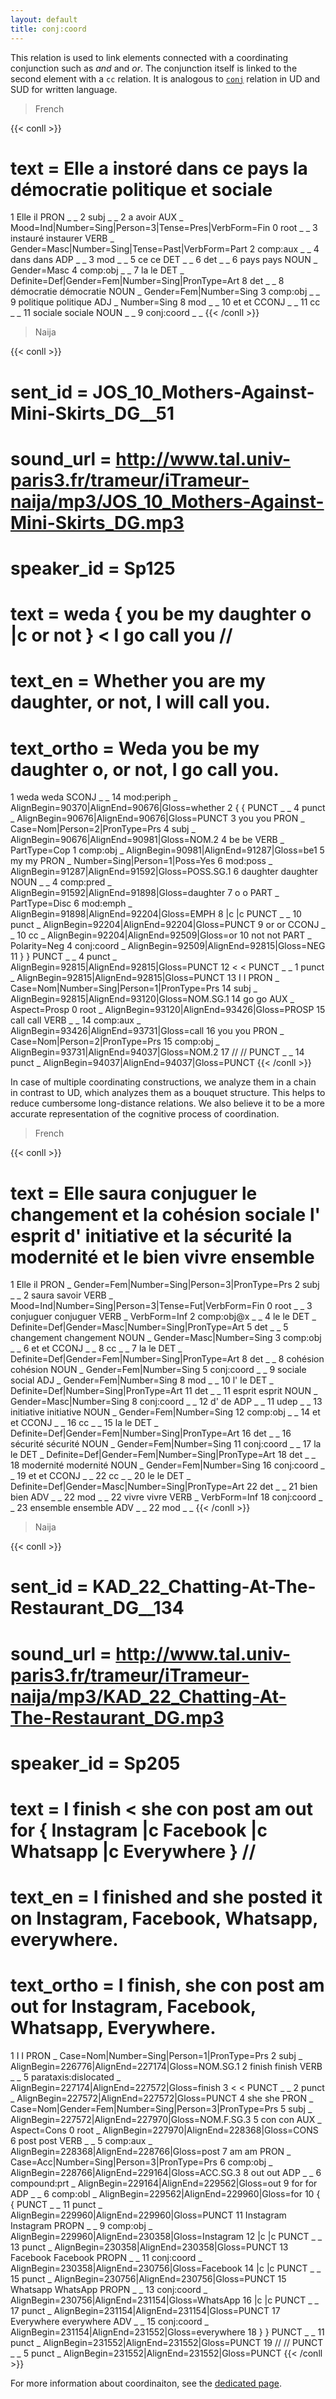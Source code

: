 ```yaml
---
layout: default
title: conj:coord
---
```


This relation is used to link elements connected with a coordinating conjunction such as *and* and *or*. The conjunction itself is linked to the second element with a `cc` relation. It is analogous to [`conj`](https://universaldependencies.org/u/dep/conj.html) relation in UD and SUD for written language.

> French

{{< conll >}}
# text = Elle a instoré dans ce pays la démocratie politique et sociale
1	Elle	il	PRON	_	_	2	subj	_	_
2	a	avoir	AUX	_	Mood=Ind|Number=Sing|Person=3|Tense=Pres|VerbForm=Fin	0	root	_	_
3	instauré	instaurer	VERB	_	Gender=Masc|Number=Sing|Tense=Past|VerbForm=Part	2	comp:aux	_	_
4	dans	dans	ADP	_	_	3	mod	_	_
5	ce	ce	DET	_	_	6	det	_	_
6	pays	pays	NOUN	_	Gender=Masc	4	comp:obj	_	_
7	la	le	DET	_	Definite=Def|Gender=Fem|Number=Sing|PronType=Art	8	det	_	_
8	démocratie	démocratie	NOUN	_	Gender=Fem|Number=Sing	3	comp:obj	_	_
9	politique	politique	ADJ	_	Number=Sing	8	mod	_	_
10	et	et	CCONJ	_	_	11	cc	_	_
11	sociale	sociale	NOUN	_	_	9	conj:coord	_	_
{{< /conll >}}

> Naija

{{< conll >}}
# sent_id = JOS_10_Mothers-Against-Mini-Skirts_DG__51
# sound_url = http://www.tal.univ-paris3.fr/trameur/iTrameur-naija/mp3/JOS_10_Mothers-Against-Mini-Skirts_DG.mp3
# speaker_id = Sp125
# text = weda { you be my daughter o |c or not } < I go call you //
# text_en = Whether you are my daughter, or not, I will call you.
# text_ortho = Weda you be my daughter o, or not, I go call you.
1	weda	weda	SCONJ	_	_	14	mod:periph	_	AlignBegin=90370|AlignEnd=90676|Gloss=whether
2	{	{	PUNCT	_	_	4	punct	_	AlignBegin=90676|AlignEnd=90676|Gloss=PUNCT
3	you	you	PRON	_	Case=Nom|Person=2|PronType=Prs	4	subj	_	AlignBegin=90676|AlignEnd=90981|Gloss=NOM.2
4	be	be	VERB	_	PartType=Cop	1	comp:obj	_	AlignBegin=90981|AlignEnd=91287|Gloss=be1
5	my	my	PRON	_	Number=Sing|Person=1|Poss=Yes	6	mod:poss	_	AlignBegin=91287|AlignEnd=91592|Gloss=POSS.SG.1
6	daughter	daughter	NOUN	_	_	4	comp:pred	_	AlignBegin=91592|AlignEnd=91898|Gloss=daughter
7	o	o	PART	_	PartType=Disc	6	mod:emph	_	AlignBegin=91898|AlignEnd=92204|Gloss=EMPH
8	|c	|c	PUNCT	_	_	10	punct	_	AlignBegin=92204|AlignEnd=92204|Gloss=PUNCT
9	or	or	CCONJ	_	_	10	cc	_	AlignBegin=92204|AlignEnd=92509|Gloss=or
10	not	not	PART	_	Polarity=Neg	4	conj:coord	_	AlignBegin=92509|AlignEnd=92815|Gloss=NEG
11	}	}	PUNCT	_	_	4	punct	_	AlignBegin=92815|AlignEnd=92815|Gloss=PUNCT
12	<	<	PUNCT	_	_	1	punct	_	AlignBegin=92815|AlignEnd=92815|Gloss=PUNCT
13	I	I	PRON	_	Case=Nom|Number=Sing|Person=1|PronType=Prs	14	subj	_	AlignBegin=92815|AlignEnd=93120|Gloss=NOM.SG.1
14	go	go	AUX	_	Aspect=Prosp	0	root	_	AlignBegin=93120|AlignEnd=93426|Gloss=PROSP
15	call	call	VERB	_	_	14	comp:aux	_	AlignBegin=93426|AlignEnd=93731|Gloss=call
16	you	you	PRON	_	Case=Nom|Person=2|PronType=Prs	15	comp:obj	_	AlignBegin=93731|AlignEnd=94037|Gloss=NOM.2
17	//	//	PUNCT	_	_	14	punct	_	AlignBegin=94037|AlignEnd=94037|Gloss=PUNCT
{{< /conll >}}

In case of multiple coordinating constructions, we analyze them in a chain in contrast to UD, which analyzes them as a bouquet structure.
This helps to reduce cumbersome long-distance relations. We also believe it to be a more accurate representation of the cognitive process of coordination.

> French

{{< conll >}}
# text = Elle saura conjuguer le changement et la cohésion sociale l' esprit d' initiative et la sécurité la modernité et le bien vivre ensemble
1	Elle	il	PRON	_	Gender=Fem|Number=Sing|Person=3|PronType=Prs	2	subj	_	_
2	saura	savoir	VERB	_	Mood=Ind|Number=Sing|Person=3|Tense=Fut|VerbForm=Fin	0	root	_	_
3	conjuguer	conjuguer	VERB	_	VerbForm=Inf	2	comp:obj@x	_	_
4	le	le	DET	_	Definite=Def|Gender=Masc|Number=Sing|PronType=Art	5	det	_	_
5	changement	changement	NOUN	_	Gender=Masc|Number=Sing	3	comp:obj	_	_
6	et	et	CCONJ	_	_	8	cc	_	_
7	la	le	DET	_	Definite=Def|Gender=Fem|Number=Sing|PronType=Art	8	det	_	_
8	cohésion	cohésion	NOUN	_	Gender=Fem|Number=Sing	5	conj:coord	_	_
9	sociale	social	ADJ	_	Gender=Fem|Number=Sing	8	mod	_	_
10	l'	le	DET	_	Definite=Def|Number=Sing|PronType=Art	11	det	_	_
11	esprit	esprit	NOUN	_	Gender=Masc|Number=Sing	8	conj:coord	_	_
12	d'	de	ADP	_	_	11	udep	_	_
13	initiative	initiative	NOUN	_	Gender=Fem|Number=Sing	12	comp:obj	_	_
14	et	et	CCONJ	_	_	16	cc	_	_
15	la	le	DET	_	Definite=Def|Gender=Fem|Number=Sing|PronType=Art	16	det	_	_
16	sécurité	sécurité	NOUN	_	Gender=Fem|Number=Sing	11	conj:coord	_	_
17	la	le	DET	_	Definite=Def|Gender=Fem|Number=Sing|PronType=Art	18	det	_	_
18	modernité	modernité	NOUN	_	Gender=Fem|Number=Sing	16	conj:coord	_	_
19	et	et	CCONJ	_	_	22	cc	_	_
20	le	le	DET	_	Definite=Def|Gender=Masc|Number=Sing|PronType=Art	22	det	_	_
21	bien	bien	ADV	_	_	22	mod	_	_
22	vivre	vivre	VERB	_	VerbForm=Inf	18	conj:coord	_	_
23	ensemble	ensemble	ADV	_	_	22	mod	_	_
{{< /conll >}}

> Naija

{{< conll >}}
# sent_id = KAD_22_Chatting-At-The-Restaurant_DG__134
# sound_url = http://www.tal.univ-paris3.fr/trameur/iTrameur-naija/mp3/KAD_22_Chatting-At-The-Restaurant_DG.mp3
# speaker_id = Sp205
# text = I finish < she con post am out for { Instagram |c Facebook |c Whatsapp |c Everywhere } //
# text_en = I finished and she posted it on Instagram, Facebook, Whatsapp, everywhere.
# text_ortho = I finish, she con post am out for Instagram, Facebook, Whatsapp, Everywhere.
1	I	I	PRON	_	Case=Nom|Number=Sing|Person=1|PronType=Prs	2	subj	_	AlignBegin=226776|AlignEnd=227174|Gloss=NOM.SG.1
2	finish	finish	VERB	_	_	5	parataxis:dislocated	_	AlignBegin=227174|AlignEnd=227572|Gloss=finish
3	<	<	PUNCT	_	_	2	punct	_	AlignBegin=227572|AlignEnd=227572|Gloss=PUNCT
4	she	she	PRON	_	Case=Nom|Gender=Fem|Number=Sing|Person=3|PronType=Prs	5	subj	_	AlignBegin=227572|AlignEnd=227970|Gloss=NOM.F.SG.3
5	con	con	AUX	_	Aspect=Cons	0	root	_	AlignBegin=227970|AlignEnd=228368|Gloss=CONS
6	post	post	VERB	_	_	5	comp:aux	_	AlignBegin=228368|AlignEnd=228766|Gloss=post
7	am	am	PRON	_	Case=Acc|Number=Sing|Person=3|PronType=Prs	6	comp:obj	_	AlignBegin=228766|AlignEnd=229164|Gloss=ACC.SG.3
8	out	out	ADP	_	_	6	compound:prt	_	AlignBegin=229164|AlignEnd=229562|Gloss=out
9	for	for	ADP	_	_	6	comp:obl	_	AlignBegin=229562|AlignEnd=229960|Gloss=for
10	{	{	PUNCT	_	_	11	punct	_	AlignBegin=229960|AlignEnd=229960|Gloss=PUNCT
11	Instagram	Instagram	PROPN	_	_	9	comp:obj	_	AlignBegin=229960|AlignEnd=230358|Gloss=Instagram
12	|c	|c	PUNCT	_	_	13	punct	_	AlignBegin=230358|AlignEnd=230358|Gloss=PUNCT
13	Facebook	Facebook	PROPN	_	_	11	conj:coord	_	AlignBegin=230358|AlignEnd=230756|Gloss=Facebook
14	|c	|c	PUNCT	_	_	15	punct	_	AlignBegin=230756|AlignEnd=230756|Gloss=PUNCT
15	Whatsapp	WhatsApp	PROPN	_	_	13	conj:coord	_	AlignBegin=230756|AlignEnd=231154|Gloss=WhatsApp
16	|c	|c	PUNCT	_	_	17	punct	_	AlignBegin=231154|AlignEnd=231154|Gloss=PUNCT
17	Everywhere	everywhere	ADV	_	_	15	conj:coord	_	AlignBegin=231154|AlignEnd=231552|Gloss=everywhere
18	}	}	PUNCT	_	_	11	punct	_	AlignBegin=231552|AlignEnd=231552|Gloss=PUNCT
19	//	//	PUNCT	_	_	5	punct	_	AlignBegin=231552|AlignEnd=231552|Gloss=PUNCT
{{< /conll >}}


For more information about coordinaiton, see the [dedicated page](../../particular_phenomena/coord).
